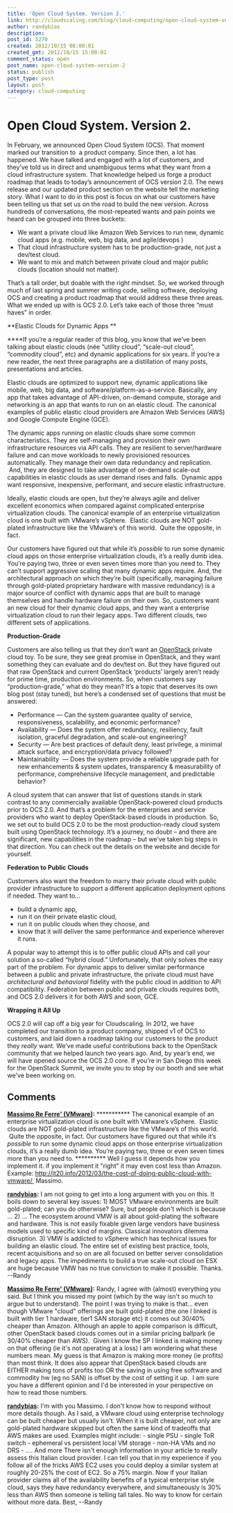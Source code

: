 ```yaml
---
title: 'Open Cloud System. Version 2.'
link: http://cloudscaling.com/blog/cloud-computing/open-cloud-system-version-2/
author: randybias
description: 
post_id: 5270
created: 2012/10/15 08:00:01
created_gmt: 2012/10/15 15:00:01
comment_status: open
post_name: open-cloud-system-version-2
status: publish
post_type: post
layout: post
category: cloud-computing
---
```


# Open Cloud System. Version 2.

In February, we announced Open Cloud System (OCS). That moment marked our transition to  a product company. Since then, a lot has happened. We have talked and engaged with a lot of customers, and they’ve told us in direct and unambiguous terms what they want from a cloud infrastructure system. That knowledge helped us forge a product roadmap that leads to today’s announcement of OCS version 2.0. The news release and our updated product section on the website tell the marketing story. What I want to do in this post is focus on what our customers have been telling us that set us on the road to build the new version. Across hundreds of conversations, the most-repeated wants and pain points we heard can be grouped into three buckets:

  * We want a private cloud like Amazon Web Services to run new, dynamic cloud apps (e.g. mobile, web, big data, and agile/devops )
  * That cloud infrastructure system has to be production-grade, not just a dev/test cloud.
  * We want to mix and match between private cloud and major public clouds (location should not matter).

That’s a tall order, but doable with the right mindset. So, we worked through much of last spring and summer writing code, selling software, deploying OCS and creating a product roadmap that would address these three areas. What we ended up with is OCS 2.0. Let’s take each of those three “must haves” in order.

**Elastic Clouds for Dynamic Apps **

****If you’re a regular reader of this blog, you know that we’ve been talking about elastic clouds (née “utility cloud”, “scale-out cloud”, “commodity cloud”, etc) and dynamic applications for six years. If you’re a new reader, the next three paragraphs are a distillation of many posts, presentations and articles.

Elastic clouds are optimized to support new, dynamic applications like mobile, web, big data, and software/platform-as-a-service. Basically, any app that takes advantage of API-driven, on-demand compute, storage and networking is an app that wants to run on an elastic cloud. The canonical examples of public elastic cloud providers are Amazon Web Services (AWS) and Google Compute Engine (GCE).

The dynamic apps running on elastic clouds share some common characteristics. They are self-managing and provision their own infrastructure resources via API calls. They are resilient to server/hardware failure and can move workloads to newly provisioned resources automatically. They manage their own data redundancy and replication.  And, they are designed to take advantage of on-demand scale-out capabilities in elastic clouds as user demand rises and falls.  Dynamic apps want responsive, inexpensive, performant, and secure elastic infrastructure.

Ideally, elastic clouds are open, but they’re always agile and deliver excellent economics when compared against complicated enterprise virtualization clouds. The canonical example of an enterprise virtualization cloud is one built with VMware’s vSphere.  Elastic clouds are NOT gold-plated infrastructure like the VMware’s of this world.  Quite the opposite, in fact.

Our customers have figured out that while it’s *possible* to run some dynamic cloud apps on those enterprise virtualization clouds, it’s a really dumb idea. You’re paying two, three or even seven times more than you need to. They can’t support aggressive scaling that many dynamic apps require. And, the architectural approach on which they’re built (specifically, managing failure through gold-plated proprietary hardware with massive redundancy) is a major source of conflict with dynamic apps that are built to manage themselves and handle hardware failure on their own. So, customers want an new cloud for their dynamic cloud apps, and they want a enterprise virtualization cloud to run their legacy apps. Two different clouds, two different sets of applications.

**Production-Grade**

Customers are also telling us that they don’t want an [OpenStack](http://openstack.org) private cloud toy. To be sure, they see great promise in OpenStack, and they want something they can evaluate and do dev/test on. But they have figured out that raw OpenStack and current OpenStack ‘products’ largely aren’t ready for prime time, production environments. So, when customers say “production-grade,” what do they mean? It’s a topic that deserves its own blog post (stay tuned), but here’s a condensed set of questions that must be answered:

  * Performance — Can the system guarantee quality of service, responsiveness, scalability, and economic performance?
  * Availability — Does the system offer redundancy, resiliency, fault isolation, graceful degradation, and scale-out engineering?
  * Security — Are best practices of default deny, least privilege, a minimal attack surface, and encryption/data privacy followed?
  * Maintainability  — Does the system provide a reliable upgrade path for new enhancements & system updates, transparency & measurability of performance, comprehensive lifecycle management, and predictable behavior?

A cloud system that can answer that list of questions stands in stark contrast to any commercially available OpenStack-powered cloud products prior to OCS 2.0. And that’s a problem for the enterprises and service providers who want to deploy OpenStack-based clouds in production. So, we set out to build OCS 2.0 to be the most production-ready cloud system built using OpenStack technology. It’s a journey, no doubt – and there are significant, new capabilities in the roadmap – but we’ve taken big steps in that direction. You can check out the details on the website and decide for yourself.

**Federation to Public Clouds**

Customers also want the freedom to marry their private cloud with public provider infrastructure to support a different application deployment options if needed. They want to...

  * build a dynamic app,
  * run it on their private elastic cloud,
  * run it on public clouds when they choose, and
  * know that it will deliver the same performance and experience wherever it runs.

A popular way to attempt this is to offer public cloud APIs and call your solution a so-called “hybrid cloud.” Unfortunately, that only solves the easy part of the problem. For dynamic apps to deliver similar performance between a public and private infrastructure, the private cloud must have *architectural and behavioral* fidelity with the public cloud in addition to API compatibility. Federation between public and private clouds requires both, and OCS 2.0 delivers it for both AWS and soon, GCE.

**Wrapping it All Up**

OCS 2.0 will cap off a big year for Cloudscaling. In 2012, we have completed our transition to a product company, shipped v1 of OCS to customers, and laid down a roadmap taking our customers to the product they *really* want. We’ve made useful contributions back to the OpenStack community that we helped launch two years ago. And, by year’s end, we will have opened source the OCS 2.0 core. If you’re in San Diego this week for the OpenStack Summit, we invite you to stop by our booth and see what we've been working on.

## Comments

**[Massimo Re Ferre' (VMware)](#3391 "2012-10-18 08:37:00"):** *********** The canonical example of an enterprise virtualization cloud is one built with VMware’s vSphere.  Elastic clouds are NOT gold-plated infrastructure like the VMware’s of this world.  Quite the opposite, in fact. Our customers have figured out that while it’s *possible* to run some dynamic cloud apps on those enterprise virtualization clouds, it’s a really dumb idea. You’re paying two, three or even seven times more than you need to. ********** Well I guess it depends how you implement it. if you implement it "right" it may even cost less than Amazon. Example: http://it20.info/2012/03/the-cost-of-doing-public-cloud-with-vmware/  Massimo.

**[randybias](#3392 "2012-10-18 09:15:00"):** I am not going to get into a long argument with you on this. It boils down to several key issues: 1) MOST VMware environments are built gold-plated; can you do otherwise? Sure, but people don't which is because ... 2) ... The ecosystem around VMW is all about gold-plating the software and hardware. This is not easily fixable given large vendors have business models used to specific kind of margins. Classical innovators dilemma disruption. 3) VMW is addicted to vSphere which has technical issues for building an elastic cloud. The entire set of existing best practice, tools, recent acquisitions and so on are all focused on better server consolidation and legacy apps. The impediments to build a true scale-out cloud on ESX are huge because VMW has no true conviction to make it possible. Thanks. \--Randy

**[Massimo Re Ferre' (VMware)](#3395 "2012-10-19 01:01:00"):** Randy, I agree with (almost) everything you said. But I think you missed my point (which by the way isn't so much to argue but to understand). The point I was trying to make is that... even though VMware "cloud" offerings are built gold-plated (the one I linked is built with tier 1 hardware, tier1 SAN storage etc) it comes out 30/40% cheaper than Amazon. Although an apple to apple comparison is difficult, other OpenStack based clouds comes out in a similar pricing ballpark (ie 30/40% cheaper than AWS).  Given I know the SP I linked is making money on that offering (ie it's not operating at a loss) I am wondering what these numbers mean. My guess is that Amazon is making more money (ie profits) than most think. It does also appear that OpenStack based clouds are EITHER making tons of profits too OR the saving in using free software and commodity hw (eg no SAN) is offset by the cost of setting it up.  I am sure you have a different opinion and I'd be interested in your perspective on how to read those numbers.

**[randybias](#3396 "2012-10-19 10:58:00"):** I'm with you Massimo. I don't know how to respond without more details though. As I said, a VMware cloud using enterprise technology can be built cheaper but usually isn't. When it is built cheaper, not only are gold-plated hardware skipped but often the same kind of tradeoffs that AWS makes are used. Examples might include: \- single PSU \- single ToR switch \- ephemeral vs persistent local VM storage \- non-HA VMs and no DRS \- .... And more There isn't enough information in your article to really assess this Italian cloud provider. I can tell you that in my experience if you follow all of the tricks AWS EC2 uses you could deploy a similar system at roughly 20-25% the cost of EC2. So a 75% margin. Now if your Italian provider claims all of the availability benefits of a typical enterprise style cloud, says they have redundancy everywhere, and simultaneously is 30% less than AWS then someone is telling tall tales. No way to know for certain without more data. Best, \--Randy

